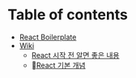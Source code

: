 # Table of contents

* [React Boilerplate](README.md)
* [Wiki](wiki/README.md)
  * [React 시작 전 알면 좋은 내용](wiki/react.md)
  * [React 기본 개념](wiki/react-1.md)
